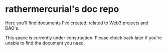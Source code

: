 # rathermercurial's doc repo

Here you'll find documents I've created, related to Web3 projects and DAO's.

This space is currently under construction. Please check back later if you're unable to find the document you need.
